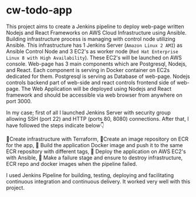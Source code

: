 # cw-todo-app
This project aims to create a Jenkins pipeline to deploy web-page written Nodejs and React Frameworks on AWS Cloud Infrastructure using Ansible. Building infrastructure process is managing with control node utilizing Ansible. This infrastructure has 1 Jenkins Server (`Amazon Linux 2 AMI`) as Ansible Control Node and 3 EC2's as worker node (`Red Hat Enterprise Linux 8 with High Availability`). These EC2's will be launched on AWS console. Web-page has 3 main components which are Postgresql, Nodejs, and React. Each component is serving in Docker container on EC2s dedicated for them. Postgresql is serving as Database of web-page. Nodejs controls backend part of web-side and react controls frontend side of web-page. The Web Application will be deployed using Nodejs and React framework and should be accessible via web browser from anywhere on port 3000.

In my case; first of all I launched Jenkins Server with security group allowing SSH (port 22) and HTTP (ports 80, 8080) connections. After that, I have followed the steps indicate below👇

📌Create infrastructure with Terraform,
📌Create an image repository on ECR for the app,
📌 Build the application Docker image and push it to the same ECR repository with different tags,
📌 Deploy the application on AWS EC2's with Ansible,
📌 Make a failure stage and ensure to destroy infrastructure, ECR repo and docker images when the pipeline failed.

I used Jenkins Pipeline for building, testing, deploying and facilitating continuous integration and continuous delivery. It worked very well with this project.
